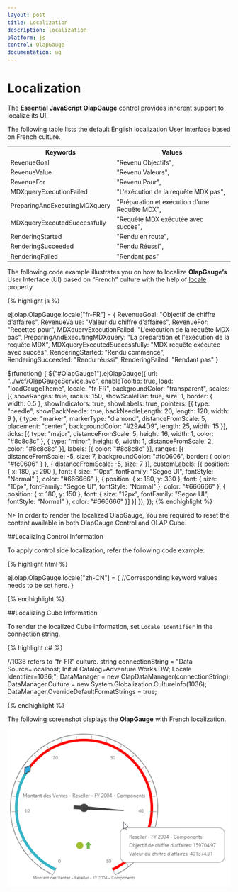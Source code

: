 ```yaml
---
layout: post
title: Localization
description: localization
platform: js
control: OlapGauge
documentation: ug
---
```


# Localization

 The **Essential JavaScript OlapGauge** control provides inherent support to localize its UI.

The following table lists the default English localization User Interface based on French culture.


<table>
<tr>
<th>
Keywords</th><th>
Values</th></tr>
<tr>
<td>
RevenueGoal</td><td>
"Revenu Objectifs",</td></tr>
<tr>
<td>
RevenueValue</td><td>
"Revenu Valeurs",</td></tr>
<tr>
<td>
RevenueFor</td><td>
"Revenu Pour",</td></tr>
<tr>
<td>
MDXqueryExecutionFailed</td><td>
"L'exécution de la requête MDX pas",</td></tr>
<tr>
<td>
PreparingAndExecutingMDXquery</td><td>
"Préparation et exécution d'une Requête MDX",</td></tr>
<tr>
<td>
MDXqueryExecutedSuccessfully</td><td>
"Requête MDX exécutée avec succès",</td></tr>
<tr>
<td>
RenderingStarted</td><td>
"Rendu en route",</td></tr>
<tr>
<td>
RenderingSucceeded</td><td>
"Rendu Réussi",</td></tr>
<tr>
<td>
RenderingFailed</td><td>
"Rendant pas"</td></tr>
</table>

The following code example illustrates you on how to localize **OlapGauge’s** User Interface (UI) based on “French” culture with the help of [locale](/js/api/ejOlapGauge#members:locale) property.

{% highlight js %}

 ej.olap.OlapGauge.locale["fr-FR"] = {
    RevenueGoal: "Objectif de chiffre d'affaires",
    RevenueValue: "Valeur du chiffre d'affaires",
    RevenueFor: "Recettes pour",
    MDXqueryExecutionFailed: "L'exécution de la requête MDX pas",
    PreparingAndExecutingMDXquery: "La préparation et l'exécution de la requête MDX",
    MDXqueryExecutedSuccessfully: "MDX requête exécutée avec succès",
    RenderingStarted: "Rendu commencé",
    RenderingSucceeded: "Rendu réussi",
    RenderingFailed: "Rendant pas"
}

$(function() {
    $("#OlapGauge1").ejOlapGauge({
        url: "../wcf/OlapGaugeService.svc",
        enableTooltip: true,
        load: "loadGaugeTheme",
        locale: "fr-FR",
        backgroundColor: "transparent",
        scales: [{
            showRanges: true,
            radius: 150,
            showScaleBar: true,
            size: 1,
            border: {
                width: 0.5
            },
            showIndicators: true,
            showLabels: true,
            pointers: [{
                type: "needle",
                showBackNeedle: true,
                backNeedleLength: 20,
                length: 120,
                width: 9
            }, {
                type: "marker",
                markerType: "diamond",
                distanceFromScale: 5,
                placement: "center",
                backgroundColor: "#29A4D9",
                length: 25,
                width: 15
            }],
            ticks: [{
                type: "major",
                distanceFromScale: 5,
                height: 16,
                width: 1,
                color: "#8c8c8c"
            }, {
                type: "minor",
                height: 6,
                width: 1,
                distanceFromScale: 2,
                color: "#8c8c8c"
            }],
            labels: [{
                color: "#8c8c8c"
            }],
            ranges: [{
                distanceFromScale: -5,
                size: 7,
                backgroundColor: "#fc0606",
                border: {
                    color: "#fc0606"
                }
            }, {
                distanceFromScale: -5,
                size: 7
            }],
            customLabels: [{
                position: {
                    x: 180,
                    y: 290
                },
                font: {
                    size: "10px",
                    fontFamily: "Segoe UI",
                    fontStyle: "Normal"
                },
                color: "#666666"
            }, {
                position: {
                    x: 180,
                    y: 330
                },
                font: {
                    size: "10px",
                    fontFamily: "Segoe UI",
                    fontStyle: "Normal"
                },
                color: "#666666"
            }, {
                position: {
                    x: 180,
                    y: 150
                },
                font: {
                    size: "12px",
                    fontFamily: "Segoe UI",
                    fontStyle: "Normal"
                },
                color: "#666666"
            }]
        }]
    });
});
{% endhighlight %}


N>  In order to render the localized OlapGauge, You are required to reset the content available in both OlapGauge Control and OLAP Cube.

##Localizing Control Information

To apply control side localization, refer the following code example:

{% highlight html %}

ej.olap.OlapGauge.locale["zh-CN"] = {
    //Corresponding keyword values needs to be set here.
}

{% endhighlight %}

##Localizing Cube Information

To render the localized Cube information, set `Locale Identifier` in the connection string.

{% highlight c# %}

//1036 refers to “fr-FR” culture.
string connectionString = "Data Source=localhost; Initial Catalog=Adventure Works DW; Locale Identifier=1036;";
DataManager = new OlapDataManager(connectionString);
DataManager.Culture = new System.Globalization.CultureInfo(1036);
DataManager.OverrideDefaultFormatStrings = true;

{% endhighlight %}

The following screenshot displays the **OlapGauge** with French localization.

![](/js/OlapGauge/Localization-and-Translation-Support_images/Localization-and-Translation-Support_img1.png) 


